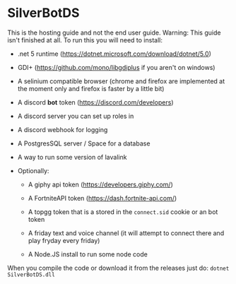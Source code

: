 # SilverBotDS

This is the hosting guide and not the end user guide.
Warning: This guide isn't finished at all.
To run this you will need to install:

-   .net 5 runtime (<https://dotnet.microsoft.com/download/dotnet/5.0>)

-   GDI+ (<https://github.com/mono/libgdiplus> if you aren't on windows)

-   A selinium compatible browser (chrome and firefox are implemented at the moment only and firefox is faster by a little bit)

-   A discord **bot** token (<https://discord.com/developers>)

-   A discord server you can set up roles in

-   A discord webhook for logging

-   A PostgresSQL server / Space for a database

-   A way to run some version of lavalink

-   Optionally:

    -   A giphy api token (<https://developers.giphy.com/>)

    -   A FortniteAPI token (<https://dash.fortnite-api.com/>)

    -   A topgg token that is a stored in the `connect.sid` cookie or an bot token

    -   A friday text and voice channel (it will attempt to connect there and play fryday every friday)

    -   A Node.JS install to run some node code

When you compile the code or download it from the releases just do:
`dotnet SilverBotDS.dll`